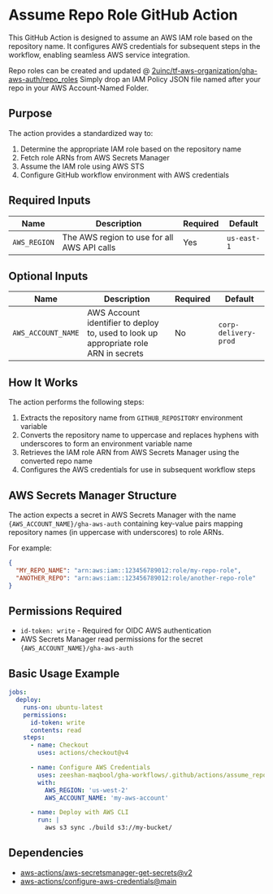# Assume Repo Role GitHub Action

This GitHub Action is designed to assume an AWS IAM role based on the repository name. It configures AWS credentials for subsequent steps in the workflow, enabling seamless AWS service integration.

Repo roles can be created and updated @ [2uinc/tf-aws-organization/gha-aws-auth/repo_roles](https://github.com/2uinc/tf-aws-organization/tree/main/gha-aws-auth/repo_roles)
Simply drop an IAM Policy JSON file named after your repo in your AWS Account-Named Folder.

## Purpose

The action provides a standardized way to:

1. Determine the appropriate IAM role based on the repository name
2. Fetch role ARNs from AWS Secrets Manager
3. Assume the IAM role using AWS STS
4. Configure GitHub workflow environment with AWS credentials

## Required Inputs

| Name         | Description                                 | Required | Default     |
| ------------ | ------------------------------------------- | -------- | ----------- |
| `AWS_REGION` | The AWS region to use for all AWS API calls | Yes      | `us-east-1` |

## Optional Inputs

| Name               | Description                                                                          | Required | Default              |
| ------------------ | ------------------------------------------------------------------------------------ | -------- | -------------------- |
| `AWS_ACCOUNT_NAME` | AWS Account identifier to deploy to, used to look up appropriate role ARN in secrets | No       | `corp-delivery-prod` |

## How It Works

The action performs the following steps:

1. Extracts the repository name from `GITHUB_REPOSITORY` environment variable
2. Converts the repository name to uppercase and replaces hyphens with underscores to form an environment variable name
3. Retrieves the IAM role ARN from AWS Secrets Manager using the converted repo name
4. Configures the AWS credentials for use in subsequent workflow steps

## AWS Secrets Manager Structure

The action expects a secret in AWS Secrets Manager with the name `{AWS_ACCOUNT_NAME}/gha-aws-auth` containing key-value pairs mapping repository names (in uppercase with underscores) to role ARNs.

For example:

```json
{
  "MY_REPO_NAME": "arn:aws:iam::123456789012:role/my-repo-role",
  "ANOTHER_REPO": "arn:aws:iam::123456789012:role/another-repo-role"
}
```

## Permissions Required

- `id-token: write` - Required for OIDC AWS authentication
- AWS Secrets Manager read permissions for the secret `{AWS_ACCOUNT_NAME}/gha-aws-auth`

## Basic Usage Example

```yaml
jobs:
  deploy:
    runs-on: ubuntu-latest
    permissions:
      id-token: write
      contents: read
    steps:
      - name: Checkout
        uses: actions/checkout@v4

      - name: Configure AWS Credentials
        uses: zeeshan-maqbool/gha-workflows/.github/actions/assume_repo_role@main
        with:
          AWS_REGION: 'us-west-2'
          AWS_ACCOUNT_NAME: 'my-aws-account'

      - name: Deploy with AWS CLI
        run: |
          aws s3 sync ./build s3://my-bucket/
```

## Dependencies

- [aws-actions/aws-secretsmanager-get-secrets@v2](https://github.com/aws-actions/aws-secretsmanager-get-secrets)
- [aws-actions/configure-aws-credentials@main](https://github.com/aws-actions/configure-aws-credentials)

